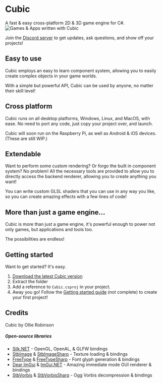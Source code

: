 # Cubic

A fast & easy cross-platform 2D & 3D game engine for C#.
![Games & Apps written with Cubic](http://i.rollbot.net/CubicDemo.png)

Join the [Discord server](https://discord.gg/ygUpYkUstz) to get updates, ask questions, and show off your projects!

## Easy to use
Cubic employs an easy to learn component system, allowing you to easily create complex objects in your game worlds.

With a simple but powerful API, Cubic can be used by anyone, no matter their skill level!

## Cross platform
Cubic runs on all desktop platforms, Windows, Linux, and MacOS, with ease. No need to port any code, just copy your project over, and launch.

Cubic will soon run on the Raspberry Pi, as well as Android & iOS devices. (These are still WIP.)

## Extendable
Want to perform some custom rendering? Or forgo the built in component system? No problem! All the necessary tools are provided to allow you to directly access the backend renderer, allowing you to create anything you want!

You can write custom GLSL shaders that you can use in any way you like, so you can create amazing effects with a few lines of code!

## More than just a game engine...
Cubic is more than just a game engine, it's powerful enough to power not only games, but applications and tools too.

The possibilities are endless!

## Getting started
Want to get started? It's easy.

1. [Download the latest Cubic version](https://github.com/ohtrobinson/Cubic.git)
2. Extract the folder
3. Add a reference to `Cubic.csproj` in your project.
4. Away you go! Follow the [Getting started guide]() (not complete) to create your first project!

## Credits
Cubic by Ollie Robinson

##### Open-source libraries
* [Silk.NET](https://github.com/dotnet/Silk.NET) - OpenGL, OpenAL, & GLFW bindings
* [StbImage](https://github.com/nothings/stb/blob/master/stb_image.h) & [StbImageSharp](https://github.com/StbSharp/StbImageSharp) - Texture loading & bindings
* [FreeType](https://github.com/freetype/freetype) & [FreeTypeSharp](https://github.com/ryancheung/FreeTypeSharp) - Font glyph generation & bindings
* [Dear ImGui](https://github.com/ocornut/imgui) & [ImGui.NET](https://github.com/mellinoe/ImGui.NET) - Amazing immediate mode GUI renderer & bindings
* [StbVorbis](https://github.com/nothings/stb/blob/master/stb_vorbis.c) & [StbVorbisSharp](https://github.com/StbSharp/StbVorbisSharp) - Ogg Vorbis decompression & bindings